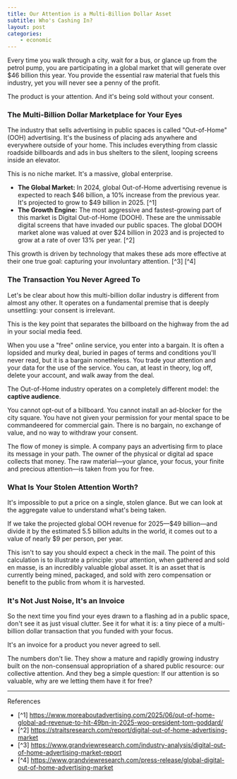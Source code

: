 ```yaml
---
title: Our Attention is a Multi-Billion Dollar Asset
subtitle: Who's Cashing In?
layout: post
categories:
    - economic
---
```


Every time you walk through a city, wait for a bus, or glance up from the petrol pump, you are participating in a global market that will generate over $46 billion this year. You provide the essential raw material that fuels this industry, yet you will never see a penny of the profit.

The product is your attention. And it's being sold without your consent.

### The Multi-Billion Dollar Marketplace for Your Eyes

The industry that sells advertising in public spaces is called "Out-of-Home" (OOH) advertising. It's the business of placing ads anywhere and everywhere outside of your home. This includes everything from classic roadside billboards and ads in bus shelters to the silent, looping screens inside an elevator.

This is no niche market. It's a massive, global enterprise.

*   **The Global Market:** In 2024, global Out-of-Home advertising revenue is expected to reach $46 billion, a 10% increase from the previous year. It's projected to grow to $49 billion in 2025. [^1]
*   **The Growth Engine:** The most aggressive and fastest-growing part of this market is Digital Out-of-Home (DOOH). These are the unmissable digital screens that have invaded our public spaces. The global DOOH market alone was valued at over $24 billion in 2023 and is projected to grow at a rate of over 13% per year. [^2]

This growth is driven by technology that makes these ads more effective at their one true goal: capturing your involuntary attention. [^3] [^4]

### The Transaction You Never Agreed To

Let's be clear about how this multi-billion dollar industry is different from almost any other. It operates on a fundamental premise that is deeply unsettling: your consent is irrelevant.

This is the key point that separates the billboard on the highway from the ad in your social media feed.

When you use a "free" online service, you enter into a bargain. It is often a lopsided and murky deal, buried in pages of terms and conditions you'll never read, but it is a bargain nonetheless. You trade your attention and your data for the use of the service. You can, at least in theory, log off, delete your account, and walk away from the deal.

The Out-of-Home industry operates on a completely different model: the **captive audience**.

You cannot opt-out of a billboard. You cannot install an ad-blocker for the city square. You have not given your permission for your mental space to be commandeered for commercial gain. There is no bargain, no exchange of value, and no way to withdraw your consent.

The flow of money is simple. A company pays an advertising firm to place its message in your path. The owner of the physical or digital ad space collects that money. The raw material—your glance, your focus, your finite and precious attention—is taken from you for free.

### What Is Your Stolen Attention Worth?

It's impossible to put a price on a single, stolen glance. But we can look at the aggregate value to understand what's being taken.

If we take the projected global OOH revenue for 2025—$49 billion—and divide it by the estimated 5.5 billion adults in the world, it comes out to a value of nearly $9 per person, per year.

<!-- this isn't much. but that might change in the future. -->

This isn't to say you should expect a check in the mail. The point of this calculation is to illustrate a principle: your attention, when gathered and sold en masse, is an incredibly valuable global asset. It is an asset that is currently being mined, packaged, and sold with zero compensation or benefit to the public from whom it is harvested.

### It's Not Just Noise, It's an Invoice

So the next time you find your eyes drawn to a flashing ad in a public space, don't see it as just visual clutter. See it for what it is: a tiny piece of a multi-billion dollar transaction that you funded with your focus.

It's an invoice for a product you never agreed to sell.

The numbers don't lie. They show a mature and rapidly growing industry built on the non-consensual appropriation of a shared public resource: our collective attention. And they beg a simple question: If our attention is so valuable, why are we letting them have it for free?

***

References

- [^1] https://www.moreaboutadvertising.com/2025/06/out-of-home-global-ad-revenue-to-hit-49bn-in-2025-woo-president-tom-goddard/
- [^2] https://straitsresearch.com/report/digital-out-of-home-advertising-market
- [^3] https://www.grandviewresearch.com/industry-analysis/digital-out-of-home-advertising-market-report
- [^4] https://www.grandviewresearch.com/press-release/global-digital-out-of-home-advertising-market